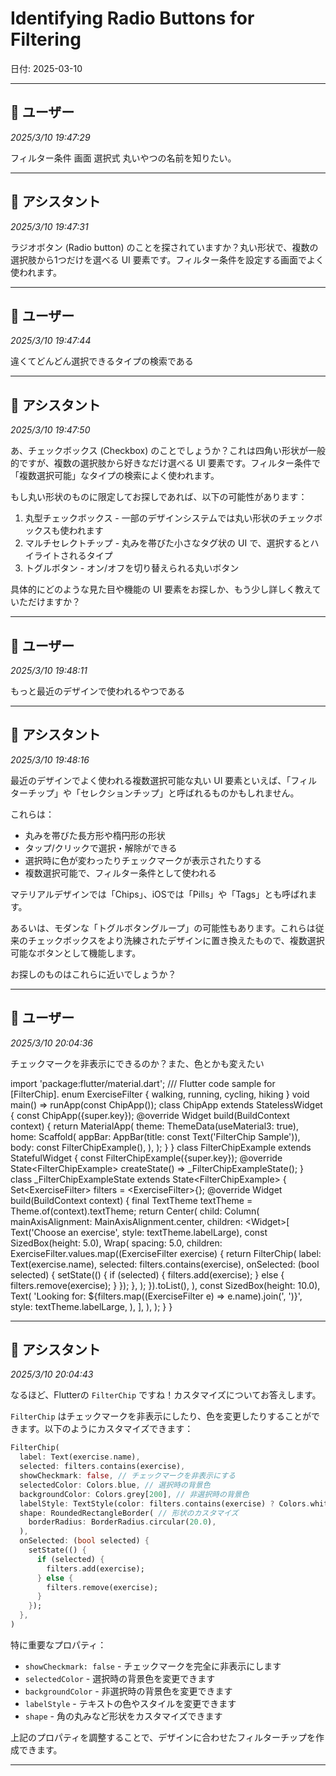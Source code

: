 # Identifying Radio Buttons for Filtering

日付: 2025-03-10

---

## 👤 ユーザー
*2025/3/10 19:47:29*

フィルター条件 画面 選択式 丸いやつの名前を知りたい。

---

## 🤖 アシスタント
*2025/3/10 19:47:31*

ラジオボタン (Radio button) のことを探されていますか？丸い形状で、複数の選択肢から1つだけを選べる UI 要素です。フィルター条件を設定する画面でよく使われます。

---

## 👤 ユーザー
*2025/3/10 19:47:44*

違くてどんどん選択できるタイプの検索である

---

## 🤖 アシスタント
*2025/3/10 19:47:50*

あ、チェックボックス (Checkbox) のことでしょうか？これは四角い形状が一般的ですが、複数の選択肢から好きなだけ選べる UI 要素です。フィルター条件で「複数選択可能」なタイプの検索によく使われます。

もし丸い形状のものに限定してお探しであれば、以下の可能性があります：

1. 丸型チェックボックス - 一部のデザインシステムでは丸い形状のチェックボックスも使われます
2. マルチセレクトチップ - 丸みを帯びた小さなタグ状の UI で、選択するとハイライトされるタイプ
3. トグルボタン - オン/オフを切り替えられる丸いボタン

具体的にどのような見た目や機能の UI 要素をお探しか、もう少し詳しく教えていただけますか？

---

## 👤 ユーザー
*2025/3/10 19:48:11*

もっと最近のデザインで使われるやつである

---

## 🤖 アシスタント
*2025/3/10 19:48:16*

最近のデザインでよく使われる複数選択可能な丸い UI 要素といえば、「フィルターチップ」や「セレクションチップ」と呼ばれるものかもしれません。

これらは：
- 丸みを帯びた長方形や楕円形の形状
- タップ/クリックで選択・解除ができる
- 選択時に色が変わったりチェックマークが表示されたりする
- 複数選択可能で、フィルター条件として使われる

マテリアルデザインでは「Chips」、iOSでは「Pills」や「Tags」とも呼ばれます。

あるいは、モダンな「トグルボタングループ」の可能性もあります。これらは従来のチェックボックスをより洗練されたデザインに置き換えたもので、複数選択可能なボタンとして機能します。

お探しのものはこれらに近いでしょうか？

---

## 👤 ユーザー
*2025/3/10 20:04:36*

チェックマークを非表示にできるのか？また、色とかも変えたい

import 'package:flutter/material.dart';
/// Flutter code sample for [FilterChip].
enum ExerciseFilter { walking, running, cycling, hiking }
void main() =&gt; runApp(const ChipApp());
class ChipApp extends StatelessWidget {
  const ChipApp({super.key});
  @override
  Widget build(BuildContext context) {
    return MaterialApp(
      theme: ThemeData(useMaterial3: true),
      home: Scaffold(
        appBar: AppBar(title: const Text('FilterChip Sample')),
        body: const FilterChipExample(),
      ),
    );
  }
}
class FilterChipExample extends StatefulWidget {
  const FilterChipExample({super.key});
  @override
  State&lt;FilterChipExample&gt; createState() =&gt; _FilterChipExampleState();
}
class _FilterChipExampleState extends State&lt;FilterChipExample&gt; {
  Set&lt;ExerciseFilter&gt; filters = &lt;ExerciseFilter&gt;{};
  @override
  Widget build(BuildContext context) {
    final TextTheme textTheme = Theme.of(context).textTheme;
    return Center(
      child: Column(
        mainAxisAlignment: MainAxisAlignment.center,
        children: &lt;Widget&gt;[
          Text('Choose an exercise', style: textTheme.labelLarge),
          const SizedBox(height: 5.0),
          Wrap(
            spacing: 5.0,
            children:
                ExerciseFilter.values.map((ExerciseFilter exercise) {
                  return FilterChip(
                    label: Text(exercise.name),
                    selected: filters.contains(exercise),
                    onSelected: (bool selected) {
                      setState(() {
                        if (selected) {
                          filters.add(exercise);
                        } else {
                          filters.remove(exercise);
                        }
                      });
                    },
                  );
                }).toList(),
          ),
          const SizedBox(height: 10.0),
          Text(
            'Looking for: ${filters.map((ExerciseFilter e) =&gt; e.name).join(', ')}',
            style: textTheme.labelLarge,
          ),
        ],
      ),
    );
  }
}

---

## 🤖 アシスタント
*2025/3/10 20:04:43*

なるほど、Flutterの `FilterChip` ですね！カスタマイズについてお答えします。

`FilterChip` はチェックマークを非表示にしたり、色を変更したりすることができます。以下のようにカスタマイズできます：

```dart
FilterChip(
  label: Text(exercise.name),
  selected: filters.contains(exercise),
  showCheckmark: false, // チェックマークを非表示にする
  selectedColor: Colors.blue, // 選択時の背景色
  backgroundColor: Colors.grey[200], // 非選択時の背景色
  labelStyle: TextStyle(color: filters.contains(exercise) ? Colors.white : Colors.black), // ラベルの色
  shape: RoundedRectangleBorder( // 形状のカスタマイズ
    borderRadius: BorderRadius.circular(20.0),
  ),
  onSelected: (bool selected) {
    setState(() {
      if (selected) {
        filters.add(exercise);
      } else {
        filters.remove(exercise);
      }
    });
  },
)
```

特に重要なプロパティ：
- `showCheckmark: false` - チェックマークを完全に非表示にします
- `selectedColor` - 選択時の背景色を変更できます
- `backgroundColor` - 非選択時の背景色を変更できます
- `labelStyle` - テキストの色やスタイルを変更できます
- `shape` - 角の丸みなど形状をカスタマイズできます

上記のプロパティを調整することで、デザインに合わせたフィルターチップを作成できます。

---
